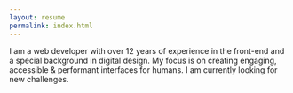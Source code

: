 ```yaml
---
layout: resume
permalink: index.html
---
```


I am a web developer with over 12 years of experience in the front-end and a special background in digital design. My focus is on creating engaging, accessible & performant interfaces for humans. I am currently looking for new challenges.